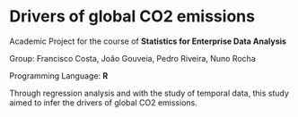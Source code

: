 # Drivers of global CO2 emissions

Academic Project for the course of **Statistics for Enterprise Data Analysis**

Group: Francisco Costa, João Gouveia, Pedro Riveira, Nuno Rocha

Programming Language: **R**

Through regression analysis and with the study of temporal data, this study aimed to infer the drivers of global CO2 emissions.
